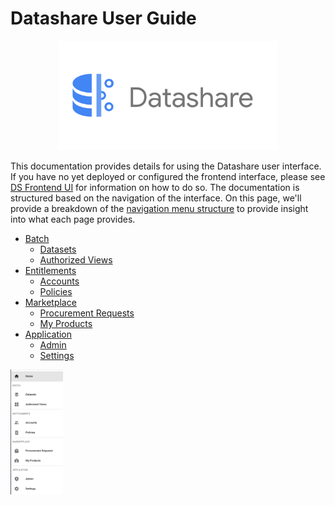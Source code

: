 # Datashare User Guide

<p align="center">
  <img src="../../card.png" alt="Datashare" height="175"/>
</p>

This documentation provides details for using the Datashare user interface. If you have no yet deployed or configured the frontend interface, please see [DS Frontend UI](../README.md) for information on how to do so. The documentation is structured based on the navigation of the interface. On this page, we'll provide a breakdown of the <a href="./assets/nav_menu.png" target="_blank">navigation menu structure</a> to provide insight into what each page provides.

* [Batch](#batch)
    * [Datasets](#datasets)
    * [Authorized Views](#authorized_views)
* [Entitlements](#entitlements)
    * [Accounts](#accounts)
    * [Policies](#policies)
* [Marketplace](#marketplace)
    * [Procurement Requests](#procurement_requests)
    * [My Products](#my_products)
* [Application](#application)
    * [Admin](#admin)
    * [Settings](#settings)

<img src="assets/nav_menu.png" alt="nav menu" height="200"/>